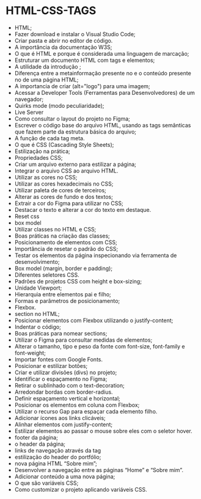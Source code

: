 # HTML-CSS-TAGS

- HTML;
- Fazer download e instalar o Visual Studio Code;
- Criar pasta e abrir no editor de código.
- A importância da documentação W3S;
- O que é HTML e porque é considerada uma linguagem de marcação;
- Estruturar um documento HTML com tags e elementos;
- A utilidade da introdução <!DOCTYPE html>;
- Diferença entre a metainformação presente no <head> e o conteúdo presente no <body> de uma página HTML;
- A importancia de criar (alt="logo") para uma imagem;
- Acessar a Developer Tools (Ferramentas para Desenvolvedores) de um navegador;
- Quirks mode (modo peculiaridade);
- Live Server
- Como consultar o layout do projeto no Figma;
- Escrever o código base do arquivo HTML, usando as tags semânticas que fazem parte da estrutura básica do arquivo;
- A função de cada tag meta.
- O que é CSS (Cascading Style Sheets);
- Estilização na prática;
- Propriedades CSS;
- Criar um arquivo externo para estilizar a página;
- Integrar o arquivo CSS ao arquivo HTML.
- Utilizar as cores no CSS;
- Utilizar as cores hexadecimais no CSS;
- Utilizar paleta de cores de terceiros;
- Alterar as cores de fundo e dos textos;
- Extrair a cor do Figma para utilizar no CSS;
- Destacar o texto e alterar a cor do texto em destaque.
- Reset css
- box model
- Utilizar classes no HTML e CSS;
- Boas práticas na criação das classes;
- Posicionamento de elementos com CSS;
- Importância de resetar o padrão do CSS;
- Testar os elementos da página inspecionando via ferramenta de desenvolvimento;
- Box model (margin, border e padding);
- Diferentes seletores CSS.
- Padrões de projetos CSS com height e box-sizing;
- Unidade Viewport;
- Hierarquia entre elementos pai e filho;
- Formas e parâmetros de posicionamento;
- Flexbox.
- section no HTML;
- Posicionar elementos com Flexbox utilizando o justify-content;
- Indentar o código;
- Boas práticas para nomear sections;
- Utilizar o Figma para consultar medidas de elementos;
- Alterar o tamanho, tipo e peso da fonte com font-size, font-family e font-weight;
- Importar fontes com Google Fonts.
- Posicionar e estilizar botões;
- Criar e utilizar divisões (divs) no projeto;
- Identificar o espaçamento no Figma;
- Retirar o sublinhado com o text-decoration;
- Arredondar bordas com border-radius.
- Definir espaçamento vertical e horizontal;
- Posicionar os elementos em coluna com Flexbox;
- Utilizar o recurso Gap para espaçar cada elemento filho.
- Adicionar ícones aos links clicáveis;
- Alinhar elementos com justify-content;
- Estilizar elementos ao passar o mouse sobre eles com o seletor hover.
- footer da página;
- o header da página;
- links de navegação através da tag <nav>
- estilização do header do portfólio;
- nova página HTML “Sobre mim”;
- Desenvolver a navegação entre as páginas “Home” e “Sobre mim”.
- Adicionar conteúdo a uma nova página;
- O que são variáveis CSS;
- Como customizar o projeto aplicando variáveis CSS.